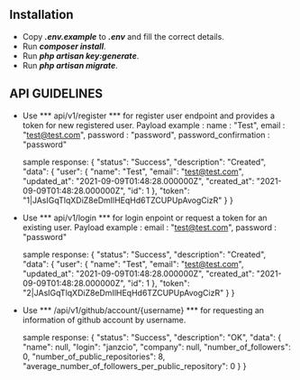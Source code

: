## Installation

- Copy ***.env.example*** to ***.env*** and fill the correct details.
- Run ***composer install***.
- Run ***php artisan key:generate***.
- Run ***php artisan migrate***.

## API GUIDELINES 

- Use *** api/v1/register *** for register user endpoint and provides a token for new registered user.
	Payload example :
		name : "Test",
		email : "test@test.com",
		password : "password",
		password_confirmation : "password"

	sample response:
		{
		    "status": "Success",
		    "description": "Created",
		    "data": {
		        "user": {
		            "name": "Test",
		            "email": "test@test.com",
		            "updated_at": "2021-09-09T01:48:28.000000Z",
		            "created_at": "2021-09-09T01:48:28.000000Z",
		            "id": 1
		        },
		        "token": "1|JAsIGqTlqXDiZ8eDmIlHEqHd6TZCUPUpAvogCizR"
		    }
		}


- Use *** api/v1/login *** for login enpoint or request a token for an existing user.
	Payload example :
		email : "test@test.com",
		password : "password"


	sample response:
		{
		    "status": "Success",
		    "description": "Created",
		    "data": {
		        "user": {
		            "name": "Test",
		            "email": "test@test.com",
		            "updated_at": "2021-09-09T01:48:28.000000Z",
		            "created_at": "2021-09-09T01:48:28.000000Z",
		            "id": 1
		        },
		        "token": "2|JAsIGqTlqXDiZ8eDmIlHEqHd6TZCUPUpAvogCizR"
		    }
		}

- Use *** /api/v1/github/account/{username} *** for requesting an information of github account by username.

	sample response:
		{
		    "status": "Success",
		    "description": "OK",
		    "data": {
		        "name": null,
		        "login": "janzcio",
		        "company": null,
		        "number_of_followers": 0,
		        "number_of_public_repositories": 8,
		        "average_number_of_followers_per_public_repository": 0
		    }
		}